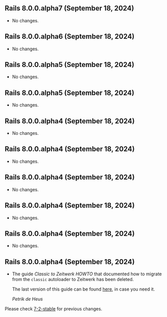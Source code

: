 ## Rails 8.0.0.alpha7 (September 18, 2024) ##

*   No changes.


## Rails 8.0.0.alpha6 (September 18, 2024) ##

*   No changes.


## Rails 8.0.0.alpha5 (September 18, 2024) ##

*   No changes.


## Rails 8.0.0.alpha5 (September 18, 2024) ##

*   No changes.


## Rails 8.0.0.alpha4 (September 18, 2024) ##

*   No changes.


## Rails 8.0.0.alpha4 (September 18, 2024) ##

*   No changes.


## Rails 8.0.0.alpha4 (September 18, 2024) ##

*   No changes.


## Rails 8.0.0.alpha4 (September 18, 2024) ##

*   No changes.


## Rails 8.0.0.alpha4 (September 18, 2024) ##

*   No changes.


## Rails 8.0.0.alpha4 (September 18, 2024) ##

*   The guide _Classic to Zeitwerk HOWTO_ that documented how to migrate from
    the `classic` autoloader to Zeitwerk has been deleted.

    The last version of this guide can be found
    [here](https://guides.rubyonrails.org/v7.2/classic_to_zeitwerk_howto.html),
    in case you need it.

    *Petrik de Heus*

Please check [7-2-stable](https://github.com/rails/rails/blob/7-2-stable/guides/CHANGELOG.md) for previous changes.
